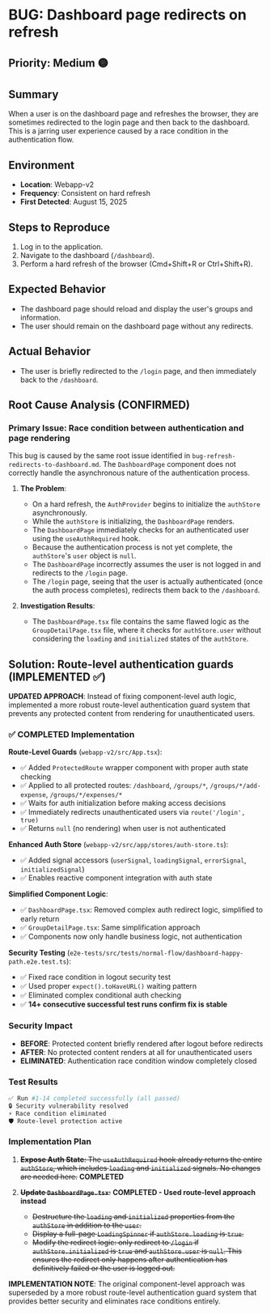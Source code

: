 # BUG: Dashboard page redirects on refresh

## Priority: Medium 🟡

## Summary
When a user is on the dashboard page and refreshes the browser, they are sometimes redirected to the login page and then back to the dashboard. This is a jarring user experience caused by a race condition in the authentication flow.

## Environment
- **Location**: Webapp-v2
- **Frequency**: Consistent on hard refresh
- **First Detected**: August 15, 2025

## Steps to Reproduce
1. Log in to the application.
2. Navigate to the dashboard (`/dashboard`).
3. Perform a hard refresh of the browser (Cmd+Shift+R or Ctrl+Shift+R).

## Expected Behavior
- The dashboard page should reload and display the user's groups and information.
- The user should remain on the dashboard page without any redirects.

## Actual Behavior
- The user is briefly redirected to the `/login` page, and then immediately back to the `/dashboard`.

## Root Cause Analysis (CONFIRMED)

### Primary Issue: Race condition between authentication and page rendering
This bug is caused by the same root issue identified in `bug-refresh-redirects-to-dashboard.md`. The `DashboardPage` component does not correctly handle the asynchronous nature of the authentication process.

1.  **The Problem**:
    -   On a hard refresh, the `AuthProvider` begins to initialize the `authStore` asynchronously.
    -   While the `authStore` is initializing, the `DashboardPage` renders.
    -   The `DashboardPage` immediately checks for an authenticated user using the `useAuthRequired` hook.
    -   Because the authentication process is not yet complete, the `authStore`'s `user` object is `null`.
    -   The `DashboardPage` incorrectly assumes the user is not logged in and redirects to the `/login` page.
    -   The `/login` page, seeing that the user is actually authenticated (once the auth process completes), redirects them back to the `/dashboard`.

2.  **Investigation Results**:
    -   The `DashboardPage.tsx` file contains the same flawed logic as the `GroupDetailPage.tsx` file, where it checks for `authStore.user` without considering the `loading` and `initialized` states of the `authStore`.

## Solution: Route-level authentication guards (IMPLEMENTED ✅)

**UPDATED APPROACH**: Instead of fixing component-level auth logic, implemented a more robust route-level authentication guard system that prevents any protected content from rendering for unauthenticated users.

### ✅ COMPLETED Implementation 

**Route-Level Guards** (`webapp-v2/src/App.tsx`):
- ✅ Added `ProtectedRoute` wrapper component with proper auth state checking
- ✅ Applied to all protected routes: `/dashboard`, `/groups/*`, `/groups/*/add-expense`, `/groups/*/expenses/*`
- ✅ Waits for auth initialization before making access decisions
- ✅ Immediately redirects unauthenticated users via `route('/login', true)`
- ✅ Returns `null` (no rendering) when user is not authenticated

**Enhanced Auth Store** (`webapp-v2/src/app/stores/auth-store.ts`):
- ✅ Added signal accessors (`userSignal`, `loadingSignal`, `errorSignal`, `initializedSignal`)
- ✅ Enables reactive component integration with auth state

**Simplified Component Logic**:
- ✅ `DashboardPage.tsx`: Removed complex auth redirect logic, simplified to early return
- ✅ `GroupDetailPage.tsx`: Same simplification approach
- ✅ Components now only handle business logic, not authentication

**Security Testing** (`e2e-tests/src/tests/normal-flow/dashboard-happy-path.e2e.test.ts`):
- ✅ Fixed race condition in logout security test 
- ✅ Used proper `expect().toHaveURL()` waiting pattern
- ✅ Eliminated complex conditional auth checking
- ✅ **14+ consecutive successful test runs confirm fix is stable**

### Security Impact
- **BEFORE**: Protected content briefly rendered after logout before redirects
- **AFTER**: No protected content renders at all for unauthenticated users
- **ELIMINATED**: Authentication race condition window completely closed

### Test Results
```bash
✅ Run #1-14 completed successfully (all passed)
🔒 Security vulnerability resolved
⚡ Race condition eliminated
🛡️ Route-level protection active
```

### Implementation Plan

1.  ~~**Expose Auth State**: The `useAuthRequired` hook already returns the entire `authStore`, which includes `loading` and `initialized` signals. No changes are needed here.~~ **COMPLETED**

2.  ~~**Update `DashboardPage.tsx`**:~~ **COMPLETED - Used route-level approach instead**
    - ~~Destructure the `loading` and `initialized` properties from the `authStore` in addition to the `user`.~~
    - ~~Display a full-page `LoadingSpinner` if `authStore.loading` is `true`.~~
    - ~~Modify the redirect logic: only redirect to `/login` if `authStore.initialized` is `true` and `authStore.user` is `null`. This ensures the redirect only happens after authentication has definitively failed or the user is logged out.~~

**IMPLEMENTATION NOTE**: The original component-level approach was superseded by a more robust route-level authentication guard system that provides better security and eliminates race conditions entirely.
